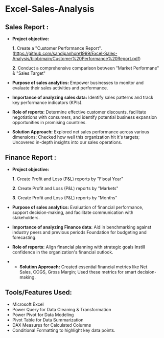 # Excel-Sales-Analysis

## Sales Report :


- **Project objective:** 

    **1.** Create a "Customer Performance Report". (https://github.com/sandipanhore1999/Excel-Sales-Analysis/blob/main/Customer%20Performance%20Report.pdf)

    **2.** Conduct a comprehensive comparison between "Market Performane" & "Sales Target"

- **Purpose of sales analytics:** Empower businesses to monitor and evaluate their sales activities and performance.

- **Importance of analyzing sales data:** Identify sales patterns and track key performance indicators (KPIs).

- **Role of reports:** Determine effective customer discounts, facilitate negotiations with consumers, and identify potential business expansion opportunities in promising countries.

- **Solution Approach:**  Explored net sales performance across various dimensions; Checked how well this organization hit it's targets; Uncovered in-depth insights into our sales operations.




## Finance Report :

- **Project objective:** 

    **1.** Create Profit and Loss (P&L) reports by "Fiscal Year"

   **2.** Create Profit and Loss (P&L) reports by "Markets"

  **3.** Create Profit and Loss (P&L) reports by "Months"

- **Purpose of sales analytics:** Evaluation of financial performance, support decision-making, and facilitate communication with stakeholders.

- **Importance of analyzing Finance data:** Aid in benchmarking against industry peers and previous periods Foundation for budgeting and forecasting.

- **Role of reports:** Align financial planning with strategic goals Instill confidence in the organization's financial outlook.

- - **Solution Approach:** Created essential financial metrics like Net Sales, COGS, Gross Margin; Used these metrics for smart decision-making. 

## Tools/Features Used:
- Microsoft Excel
- Power Query for Data Cleaning & Transformation
- Power Pivot for Data Modeling
- Pivot Table for Data Summarization
- DAX Measures for Calculated Columns
- Conditional Formatting to highlight key data points.

